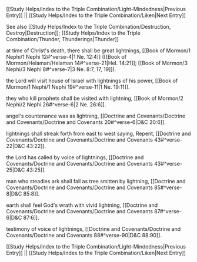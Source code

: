 [[Study Helps/Index to the Triple Combination/Light-Mindedness|Previous Entry]]  ||  [[Study Helps/Index to the Triple Combination/Liken|Next Entry]]

 See also [[Study Helps/Index to the Triple Combination/Destruction, Destroy|Destruction]]; [[Study Helps/Index to the Triple Combination/Thunder, Thunderings|Thunder]]

 at time of Christ's death, there shall be great lightnings, [[Book of Mormon/1 Nephi/1 Nephi 12#^verse-4|1 Ne. 12:4]] ([[Book of Mormon/Helaman/Helaman 14#^verse-21|Hel. 14:21]]; [[Book of Mormon/3 Nephi/3 Nephi 8#^verse-7|3 Ne. 8:7, 17, 19]]).

 the Lord will visit house of Israel with lightnings of his power, [[Book of Mormon/1 Nephi/1 Nephi 19#^verse-11|1 Ne. 19:11]].

 they who kill prophets shall be visited with lightning, [[Book of Mormon/2 Nephi/2 Nephi 26#^verse-6|2 Ne. 26:6]].

 angel's countenance was as lightning, [[Doctrine and Covenants/Doctrine and Covenants/Doctrine and Covenants 20#^verse-6|D&C 20:6]].

 lightnings shall streak forth from east to west saying, Repent, [[Doctrine and Covenants/Doctrine and Covenants/Doctrine and Covenants 43#^verse-22|D&C 43:22]].

 the Lord has called by voice of lightnings, [[Doctrine and Covenants/Doctrine and Covenants/Doctrine and Covenants 43#^verse-25|D&C 43:25]].

 man who steadies ark shall fall as tree smitten by lightning, [[Doctrine and Covenants/Doctrine and Covenants/Doctrine and Covenants 85#^verse-8|D&C 85:8]].

 earth shall feel God's wrath with vivid lightning, [[Doctrine and Covenants/Doctrine and Covenants/Doctrine and Covenants 87#^verse-6|D&C 87:6]].

 testimony of voice of lightnings, [[Doctrine and Covenants/Doctrine and Covenants/Doctrine and Covenants 88#^verse-90|D&C 88:90]].

[[Study Helps/Index to the Triple Combination/Light-Mindedness|Previous Entry]]  ||  [[Study Helps/Index to the Triple Combination/Liken|Next Entry]]